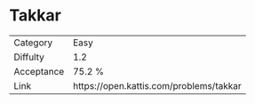 # Takkar

<table>
    <tr>
        <td>Category</td>
        <td>Easy</td>
    </tr>
    <tr>
        <td>Diffulty</td>
        <td>1.2</td>
    </tr>
    <tr>
        <td>Acceptance</td>
        <td>75.2 %</td>
    </tr>
    <tr>
        <td>Link</td>
        <td>https://open.kattis.com/problems/takkar</td>
    </tr>
</table>
